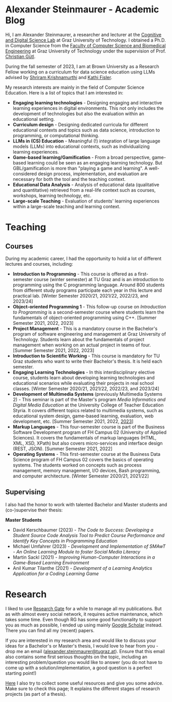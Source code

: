 # Alexander Steinmaurer  - Academic Blog

Hi, I am Alexander Steinmaurer, a researcher and lecturer at the [Cognitive and Digital Science Lab](https://codislabgraz.org/) at Graz University of Technology. I obtained a Ph.D. in Computer Science from the [Faculty of Computer Science and Biomedical Engineering](https://csbme.tugraz.at/) at Graz University of Technology under the supervision of Prof. [Christian Gütl](https://online.tugraz.at/tug_online/pl/ui/$ctx/visitenkarte.show_vcard?pPersonenId=DBBE6CF53E98F4C0&pPersonenGruppe=3). 

During the fall semester of 2023, I am at Brown University as a Research Fellow working on a curriculum for data science education using LLMs advised by [Shriram Krishnamurthi](https://cs.brown.edu/~sk/) and [Kathi Fisler](https://cs.brown.edu/~kfisler/). 

My research interests are mainly in the field of Computer Science Education. Here is a list of topics that I am interested in:

- **Engaging learning technologies** - Designing engaging and interactive learning experiences in digital environments. This not only includes the development of technologies but also the evaluation within an educational setting. 
- **Curriculum design** - Designing dedicated curricula for different educational contexts and topics such as data science, introduction to programming, or computational thinking. 
- **LLMs in (CS) Education** - Meaningful (!) integration of large language models (LLMs) into educational contexts, such as individualizing learning experiences.
- **Game-based learning/Gamification** - From a broad perspective, game-based learning could be seen as an engaging learning technology. But GBL/gamification is more than "playing a game and learning". A well-considered design process, implementation, and evaluation are necessary for both the tool and the teaching context.
- **Educational Data Analysis** - Analysis of educational data (qualitative and quantitative) retrieved from a real-life context such as courses, workshops, learning technology, etc.
- **Large-scale Teaching** - Evaluation of students' learning experiences within a large-scale teaching and learning context.

# Teaching
## Courses
During my academic career, I had the opportunity to hold a lot of different lectures and courses, including:

- **Introduction to Programming** - This course is offered as a first-semester course (winter semester) at TU Graz and is an introduction to programming using the C programming language. Around 800 students from different study programs participate each year in this lecture and practical lab. \[Winter Semester 2020/21, 2021/22, 2022/23, and 2023/24\]
- **Object-oriented Programming 1** - This follow-up course on *Introduction to Programming* is a second-semester course where students learn the fundamentals of object-oriented programming using C++. \[Summer Semester 2021, 2022, 2023\]
- **Project Management** - This is a mandatory course in the Bachelor's program of software engineering and management at Graz University of Technology. Students learn about the fundamentals of project management when working on an actual project in teams of four. \[Summer Semester 2021, 2022, 2023\]
- **Introduction to Scientific Working** - This course is mandatory for TU Graz students who want to write their Bachelor's thesis. It is held each semester. 
- **Engaging Learning Technologies** - In this interdisciplinary elective course, students learn about developing learning technologies and educational scenarios while evaluating their projects in real school classes. \[Winter Semester 2020/21, 2021/22, 2022/23, and 2023/24\]
- **Development of Multimedia Systems** (previously Multimedia Systems 2) - This seminar is part of the Master's program *Media Informatics and Digital Media Education* at the University College of Teacher Education Styria. It covers different topics related to multimedia systems, such as educational system design, game-based learning, evaluation, web development, etc. \[Summer Semester 2021, 2022, [2023](https://xstone93.github.io/courses/MIM2_23.html)\]
- **Markup Languages** - This four-semester course is part of the Business Software Development program of FH Campus 02 (University of Applied Sciences). It covers the fundamentals of markup languages (HTML, XML, XSD, XPath) but also covers micro-services and interface design (REST, JSON). \[Summer Semester 2021, 2022\]
- **Operating Systems** - This first-semester course at the Business Data Science program of FH Campus 02 covers the basics of operating systems. The students worked on concepts such as process management, memory management, I/O devices, Bash programming, and computer architecture. \[Winter Semester 2020/21, 2021/22\]

## Supervising 
I also had the honor to work with talented Bachelor and Master students and (co-)supervise their thesis:

**Master Students**
- David Kerschbaumer (2023) - *The Code to Success: Developing a Student Source Code Analysis Tool to Predict Course Performance and Identify Key Concepts in Programming Education*
- Michael Umfahrer (2023) - *Development and Implementation of SMAwT - An Online Learning Module to foster Social Media Literacy*
- Martin Sackl (2021) - *Improving Human-Computer Interactions in a Game-Based Learning Environment*
- Anil Kumar Tilanthe (2021) - *Development of a Learning Analytics Application for a Coding Learning Game*

# Research 

I liked to use [Research Gate](https://www.researchgate.net/profile/Alexander-Steinmaurer-3) for a while to manage all my publications. But as with almost every social network, it requires active maintenance, which takes some time. Even though RG has some good functionality to support you as much as possible, I ended up using mainly [Google Scholar](https://scholar.google.com/citations?hl=de&user=vERJIRAAAAAJ) instead. There you can find all my (recent) papers. 

If you are interested in my research area and would like to discuss your ideas for a Bachelor's or Master's thesis, I would love to hear from you - drop me an email (alexander.steinmaurer@tugraz.at). Ensure that this email also contains some first serious thoughts on the topic, including an interesting problem/question you would like to answer (you do not have to come up with a solution/implementation, a good question is a perfect starting point!) 

[Here](https://xstone93.github.io/sci-work/#/) I also try to collect some useful resources and give you some advice. Make sure to check this page; It explains the different stages of research projects (as part of a thesis). 


